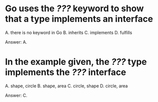# Go uses the **_???_** keyword to show that a type implements an interface

A. there is no keyword in Go
B. inherits
C. implements
D. fulfills

Answer: A.

# In the example given, the **_???_** type implements the **_???_** interface

A. shape, circle
B. shape, area
C. circle, shape
D. circle, area

Answer: C.
